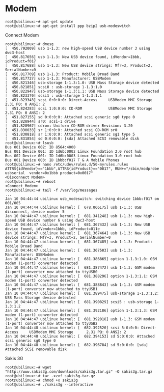 Modem
==




    root@ubilinux:~# apt-get update
    root@ubilinux:~# apt-get install ppp bzip2 usb-modeswitch

Connect Modem

    root@ubilinux:~# dmesg
    [  450.792009] usb 1-1.3: new high-speed USB device number 3 using dwc3-host
    [  450.817656] usb 1-1.3: New USB device found, idVendor=1bbb, idProduct=f017
    [  450.817688] usb 1-1.3: New USB device strings: Mfr=3, Product=2, SerialNumber=0
    [  450.817709] usb 1-1.3: Product: Mobile Broad Band
    [  450.817727] usb 1-1.3: Manufacturer: USBModem
    [  450.821346] usb-storage 1-1.3:1.0: USB Mass Storage device detected
    [  450.821851] scsi0 : usb-storage 1-1.3:1.0
    [  450.822947] usb-storage 1-1.3:1.1: USB Mass Storage device detected
    [  450.823370] scsi1 : usb-storage 1-1.3:1.1
    [  451.823343] scsi 0:0:0:0: Direct-Access     USBModem MMC Storage      2.31 PQ: 0 ANSI: 2
    [  451.824283] scsi 1:0:0:0: CD-ROM            USBModem MMC Storage      2.31 PQ: 0 ANSI: 2
    [  451.827155] sd 0:0:0:0: Attached scsi generic sg0 type 0
    [  451.828944] sr0: scsi-1 drive
    [  451.828967] cdrom: Uniform CD-ROM driver Revision: 3.20
    [  451.830033] sr 1:0:0:0: Attached scsi CD-ROM sr0
    [  451.830818] sr 1:0:0:0: Attached scsi generic sg1 type 5
    [  451.831854] sd 0:0:0:0: [sda] Attached SCSI removable disk
    root@ubilinux:~# lsusb
    Bus 001 Device 002: ID 8564:4000  
    Bus 001 Device 001: ID 1d6b:0002 Linux Foundation 2.0 root hub
    Bus 002 Device 001: ID 1d6b:0003 Linux Foundation 3.0 root hub
    Bus 001 Device 003: ID 1bbb:f017 T & A Mobile Phones
    root@ubilinux:~# nano /etc/udev/rules.d/50-myrules.rules
    ATTRS{idVendor}=="1bbb",ATTRS{idProduct}=="0017", RUN+="/sbin/modprobe usbserial  vendor=0x1bbb product=0x0017"
    <Disconnect Modem>
    root@ubilinux:~# reboot
    <Connect Modem>
    root@ubilinux:~# tail -f /var/log/messages
    ...
    Jan 10 04:44:44 ubilinux usb_modeswitch: switching device 1bbb:f017 on 001/005
    Jan 10 04:44:44 ubilinux kernel: [  678.066175] usb 1-1.3: USB disconnect, device number 5
    Jan 10 04:44:47 ubilinux kernel: [  681.341248] usb 1-1.3: new high-speed USB device number 6 using dwc3-host
    Jan 10 04:44:47 ubilinux kernel: [  681.367432] usb 1-1.3: New USB device found, idVendor=1bbb, idProduct=011e
    Jan 10 04:44:47 ubilinux kernel: [  681.367464] usb 1-1.3: New USB device strings: Mfr=3, Product=2, SerialNumber=0
    Jan 10 04:44:47 ubilinux kernel: [  681.367485] usb 1-1.3: Product: Mobile Broad Band
    Jan 10 04:44:47 ubilinux kernel: [  681.367503] usb 1-1.3: Manufacturer: USBModem
    Jan 10 04:44:47 ubilinux kernel: [  681.386865] option 1-1.3:1.0: GSM modem (1-port) converter detected
    Jan 10 04:44:47 ubilinux kernel: [  681.387472] usb 1-1.3: GSM modem (1-port) converter now attached to ttyUSB0
    Jan 10 04:44:47 ubilinux kernel: [  681.388296] option 1-1.3:1.1: GSM modem (1-port) converter detected
    Jan 10 04:44:47 ubilinux kernel: [  681.388843] usb 1-1.3: GSM modem (1-port) converter now attached to ttyUSB1
    Jan 10 04:44:47 ubilinux kernel: [  681.389475] usb-storage 1-1.3:1.2: USB Mass Storage device detected
    Jan 10 04:44:47 ubilinux kernel: [  681.390829] scsi5 : usb-storage 1-1.3:1.2
    Jan 10 04:44:47 ubilinux kernel: [  681.392186] option 1-1.3:1.3: GSM modem (1-port) converter detected
    Jan 10 04:44:47 ubilinux kernel: [  681.392818] usb 1-1.3: GSM modem (1-port) converter now attached to ttyUSB2
    Jan 10 04:44:48 ubilinux kernel: [  682.392520] scsi 5:0:0:0: Direct-Access     USBModem MMC Storage      2.31 PQ: 0 ANSI: 2
    Jan 10 04:44:48 ubilinux kernel: [  682.394153] sd 5:0:0:0: Attached scsi generic sg0 type 0
    Jan 10 04:44:48 ubilinux kernel: [  682.396784] sd 5:0:0:0: [sda] Attached SCSI removable disk

Sakis 3G

    root@ubilinux:~# wget "http://www.sakis3g.com/downloads/sakis3g.tar.gz" -O sakis3g.tar.gz
    root@ubilinux:~# tar -xzvf sakis3g.tar.gz
    root@ubilinux:~# chmod +x sakis3g
    root@ubilinux:~# ./sakis3g --interactive
    
    
